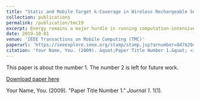 ```yaml
---
title: "Static and Mobile Target k-Coverage in Wireless Rechargeable Sensor Networks"
collection: publications
permalink: /publication/tmc19
excerpt: Energy remains a major hurdle in running computation-intensive tasks on wireless sensors. Recent efforts have been made to employ a Mobile Charger (MC) to deliver wireless power to sensors, which provides a promising solution to the energy problem. Most of previous works in this area aim at maintaining perpetual network operation at the expense of high operating cost of MC. In the meanwhile, it is observed that due to low cost of wireless sensors, they are usually deployed at high density so there is abundant redundancy in their coverage in the network. For such networks, it is possible to take advantage of the redundancy to reduce the energy cost. In this paper, we relax the strictness of perpetual operation by allowing some sensors to temporarily run out of energy while still maintaining target k-coverage in the network at lower cost of MC. We first establish a theoretical model to analyze the performance improvements under this new strategy. Then we organize sensors into load-balanced clusters for target monitoring by a distributed algorithm. Next, we propose a charging algorithm named lambda-GTSP Charging Algorithm to determine the optimal number of sensors to be charged in each cluster to maintain k-coverage in the network and derive the route for MC to charge them. We further generalize the algorithm to encompass mobile targets as well. Our extensive simulation results demonstrate significant improvements of network scalability and cost saving that MC can extend charging capability over 2-3 times with a reduction of 40% of moving cost without sacrificing the network performance.
date: 2019-10-01
venue: 'IEEE Transactions on Mobile Computing (TMC)'
paperurl: 'https://ieeexplore.ieee.org/stamp/stamp.jsp?arnumber=8476204'
citation: 'Your Name, You. (2009). &quot;Paper Title Number 1.&quot; <i>Journal 1</i>. 1(1).'
---
```

This paper is about the number 1. The number 2 is left for future work.

[Download paper here](https://ieeexplore.ieee.org/stamp/stamp.jsp?arnumber=8476204)

Your Name, You. (2009). "Paper Title Number 1." <i>Journal 1</i>. 1(1).
